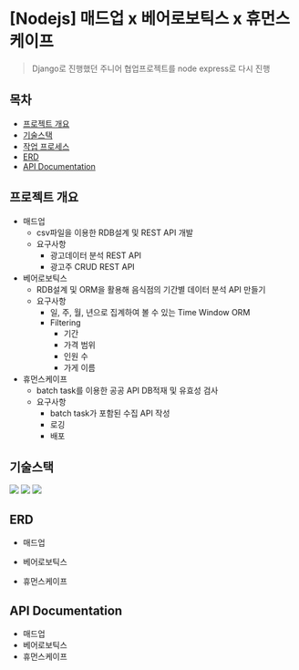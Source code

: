 # [Nodejs] 매드업 x 베어로보틱스 x 휴먼스케이프 

> Django로 진행했던 주니어 협업프로젝트를 node express로 다시 진행



## 목차

- [프로젝트 개요](#프로젝트-개요)
- [기술스택](#기술스택)
- [작업 프로세스](#작업-프로세스)
- [ERD](#ERD)
- [API Documentation](#API-Documentation)



## 프로젝트 개요

- 매드업
  - csv파일을 이용한 RDB설계 및 REST API 개발
  - 요구사항
    - 광고데이터 분석 REST API
    - 광고주 CRUD REST API
- 베어로보틱스
  - RDB설계 및 ORM을 활용해 음식점의 기간별 데이터 분석 API 만들기
  - 요구사항
    - 일, 주, 월, 년으로 집계하여 볼 수 있는 Time Window ORM
    - Filtering
      - 기간
      - 가격 범위
      - 인원 수
      - 가게 이름
- 휴먼스케이프
  - batch task를 이용한 공공 API DB적재 및 유효성 검사
  - 요구사항
    - batch task가 포함된 수집 API 작성
    - 로깅
    - 배포



## 기술스택

 <img src="https://img.shields.io/badge/node-18.2.0-blue"> <img src="https://img.shields.io/badge/express-8.9.0-blue"> <img src="https://img.shields.io/badge/Mariadb--blue">



## ERD

- 매드업

- 베어로보틱스

- 휴먼스케이프

  



## API Documentation

- 매드업
- 베어로보틱스
- 휴먼스케이프